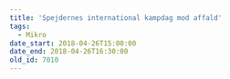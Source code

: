 ```yaml
---
title: 'Spejdernes international kampdag mod affald'
tags:
  - Mikro
date_start: 2018-04-26T15:00:00
date_end: 2018-04-26T16:30:00
old_id: 7010
---
```

